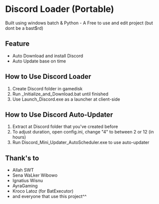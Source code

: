 # Discord Loader (Portable)
Built using windows batch & Python - A Free to use and edit project (but dont be a bast$rd)

## Feature
- Auto Download and install Discord
- Auto Update base on time

## How to Use Discord Loader
1. Create Discord folder in gamedisk
2. Run _Initialize_and_Download.bat until finished
3. Use Launch_Discord.exe as a launcher at client-side

## How to Use Discord Auto-Updater
1. Extract at Discord folder that you've created before
2. To adjust duration, open config.ini, change "4" to between 2 or 12 (in hours)
3. Run Discord_Mini_Updater_AutoScheduler.exe to use auto-updater

## Thank's to
- Allah SWT
- Sena WaLker Wibowo
- Ignatius Wisnu
- AyraGaming
- Kroco Latoz (for BatExecutor)
- and everyone that use this project^^
